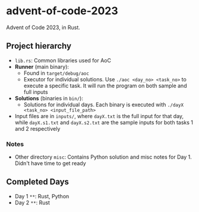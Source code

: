 # advent-of-code-2023

Advent of Code 2023, in Rust.

## Project hierarchy

* `lib.rs`: Common libraries used for AoC
* **Runner** (main binary):
    * Found in `target/debug/aoc`
    * Executor for individual solutions.  Use `./aoc <day_no> <task_no>` to execute a specific task.  It will run the program on both sample and full inputs
* **Solutions** (binaries in `bin/`):
    * Solutions for individual days.  Each binary is executed with `./dayX <task_no> <input_file_path>`
* Input files are in `inputs/`, where `dayX.txt` is the full input for that day, while `dayX.s1.txt` and `dayX.s2.txt` are the sample inputs for both tasks 1 and 2 respectively

### Notes

* Other directory `misc`: Contains Python solution and misc notes for Day 1.  Didn't have time to get ready

## Completed Days

* Day 1 `**`: Rust, Python
* Day 2 `**`: Rust